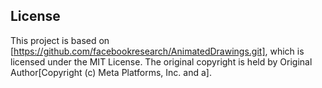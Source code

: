 ## License
This project is based on [https://github.com/facebookresearch/AnimatedDrawings.git], which is licensed under the MIT License. The original copyright is held by Original Author[Copyright (c) Meta Platforms, Inc. and a].
